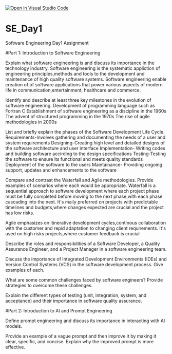 [![Open in Visual Studio Code](https://classroom.github.com/assets/open-in-vscode-2e0aaae1b6195c2367325f4f02e2d04e9abb55f0b24a779b69b11b9e10269abc.svg)](https://classroom.github.com/online_ide?assignment_repo_id=18364446&assignment_repo_type=AssignmentRepo)
# SE_Day1
Software Engineering Day1 Assignment

#Part 1: Introduction to Software Engineering

Explain what software engineering is and discuss its importance in the technology industry.
Software engineering is the systematic appliction of engineering principles,methods and tools to the development and maintenance of high quality software systems.
Software engineering enable creation of of software applications that power various aspects of modern life in communication,entertainment, healthcare and commerce.

Identify and describe at least three key milestones in the evolution of software engineering.
Development of programming language such as Fortran C
Establishment of software engineering as a discipline in the 1960s
The advent of structured programming in the 1970s
The rise of agile methodologies in 2000s


List and briefly explain the phases of the Software Development Life Cycle.
Requirements-Involves gathering and documenting the needs of a user and system requirements
Designing-Creating high level and detailed designs of the software architecture and user interface
Implementation- Writing codes and building software accirding to the design specifications
Testing-Testing the software to ensure its functional and meets quality standards
Deployment of the software to the users
Maintainance- Providing ongoing support, updates and enhancements to the software


Compare and contrast the Waterfall and Agile methodologies. Provide examples of scenarios where each would be appropriate.
Waterfall is a sequential approach to software development where each project phase must be fully completed  before moving to the next phase,with each phase cascading into the next. It's maily preferred on projects with predictable timelines and budgets,where changes expected are crucial and the project has low risks.

Agile emphasizes on itinerative development cycles,continous collaboration with the customer and repid adaptation to changing client requirements. It's used on high risks projects,where customer feedback is crucial

Describe the roles and responsibilities of a Software Developer, a Quality Assurance Engineer, and a Project Manager in a software engineering team.


Discuss the importance of Integrated Development Environments (IDEs) and Version Control Systems (VCS) in the software development process. Give examples of each.


What are some common challenges faced by software engineers? Provide strategies to overcome these challenges.


Explain the different types of testing (unit, integration, system, and acceptance) and their importance in software quality assurance.


#Part 2: Introduction to AI and Prompt Engineering


Define prompt engineering and discuss its importance in interacting with AI models.


Provide an example of a vague prompt and then improve it by making it clear, specific, and concise. Explain why the improved prompt is more effective.
